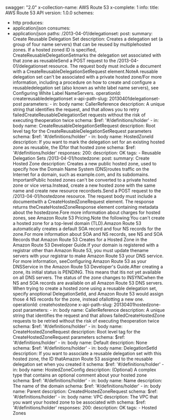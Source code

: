 swagger: "2.0"
x-collection-name: AWS Route 53
x-complete: 1
info:
  title: AWS Route 53 API
  version: 1.0.0
schemes:
- http
produces:
- application/json
consumes:
- application/json
paths:
  /2013-04-01/delegationset:
    post:
      summary: Create Reusable Delegation Set
      description: Creates a delegation set (a group of four name servers) that can
        be reused by multiplehosted zones. If a hosted zoned ID is specified, CreateReusableDelegationSetmarks
        the delegation set associated with that zone as reusableSend a POST request
        to the /2013-04-01/delegationset resource. The request body must include a
        document with a CreateReusableDelegationSetRequest element.NoteA reusable
        delegation set can't be associated with a private hosted zone/For more information,
        including a procedure on how to create and configure a reusabledelegation
        set (also known as white label name servers), see Configuring White Label
        NameServers.
      operationId: createreusabledelegationset
      x-api-path-slug: 20130401delegationset-post
      parameters:
      - in: body
        name: CallerReference
        description: A unique string that identifies the request, and that allows
          you to retry failedCreateReusableDelegationSet requests without the risk
          of executing theoperation twice
        schema:
          $ref: '#/definitions/holder'
      - in: body
        name: CreateReusableDelegationSetRequest
        description: Root level tag for the CreateReusableDelegationSetRequest parameters
        schema:
          $ref: '#/definitions/holder'
      - in: body
        name: HostedZoneId
        description: If you want to mark the delegation set for an existing hosted
          zone as reusable, the IDfor that hosted zone
        schema:
          $ref: '#/definitions/holder'
      responses:
        200:
          description: OK
      tags:
      - Reusable Delegation Sets
  /2013-04-01/hostedzone:
    post:
      summary: Create Hosted Zone
      description: Creates a new public hosted zone, used to specify how the Domain
        Name System (DNS)routes traffic on the Internet for a domain, such as example.com,
        and its subdomains. ImportantPublic hosted zones can't be converted to a private
        hosted zone or vice versa.Instead, create a new hosted zone with the same
        name and create new resource recordsets.Send a POST request to the /2013-04-01/hostedzone
        resource. The request body must include a documentwith a CreateHostedZoneRequest
        element. The response returns theCreateHostedZoneResponse element containing
        metadata about the hostedzone.Fore more information about charges for hosted
        zones, see Amazon Route 53 Pricing.Note the following:You can't create a hosted
        zone for a top-level domain (TLD).Amazon Route 53 automatically creates a
        default SOA record and four NS records for the zone.For more information about
        SOA and NS records, see NS and SOA Records that Amazon Route 53 Creates for
        a Hosted Zone in the Amazon Route 53 Developer Guide.If your domain is registered
        with a registrar other than Amazon Route 53, you must update thename servers
        with your registrar to make Amazon Route 53 your DNS service. For more information,
        seeConfiguring Amazon Route 53 as your DNSService in the Amazon Route 53 Developer's
        Guide.After creating a zone, its initial status is PENDING. This means that
        itis not yet available on all DNS servers. The status of the zone changes
        to INSYNCwhen the NS and SOA records are available on all Amazon Route 53
        DNS servers. When trying to create a hosted zone using a reusable delegation
        set, specify anoptional DelegationSetId, and Amazon Route 53 would assign
        those 4 NS records for the zone, instead ofallotting a new one.
      operationId: createhostedzone
      x-api-path-slug: 20130401hostedzone-post
      parameters:
      - in: body
        name: CallerReference
        description: A unique string that identifies the request and that allows failedCreateHostedZone
          requests to be retried without the risk of executing theoperation twice
        schema:
          $ref: '#/definitions/holder'
      - in: body
        name: CreateHostedZoneRequest
        description: Root level tag for the CreateHostedZoneRequest parameters
        schema:
          $ref: '#/definitions/holder'
      - in: body
        name: Default
        description: None
        schema:
          $ref: '#/definitions/holder'
      - in: body
        name: DelegationSetId
        description: If you want to associate a reusable delegation set with this
          hosted zone, the ID thatAmazon Route 53 assigned to the reusable delegation
          set when you created it
        schema:
          $ref: '#/definitions/holder'
      - in: body
        name: HostedZoneConfig
        description: (Optional) A complex type that contains an optional comment about
          your hosted zone
        schema:
          $ref: '#/definitions/holder'
      - in: body
        name: Name
        description: The name of the domain
        schema:
          $ref: '#/definitions/holder'
      - in: body
        name: Parent
        description: CreatedHostedZoneRequest
        schema:
          $ref: '#/definitions/holder'
      - in: body
        name: VPC
        description: The VPC that you want your hosted zone to be associated with
        schema:
          $ref: '#/definitions/holder'
      responses:
        200:
          description: OK
      tags:
      - Hosted Zones